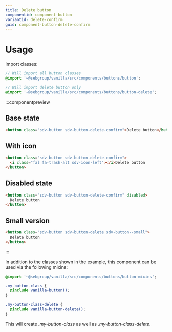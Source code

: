 ```yaml
---
title: Delete button
componentid: component-button
variantid: delete-confirm
guid: component-button-delete-confirm
---
```


# Usage

Import classes:

```scss
// Will import all button classes
@import '~@sebgroup/vanilla/src/components/buttons/button';

// Will import delete button only
@import '~@sebgroup/vanilla/src/components/buttons/button-delete';
```

:::componentpreview

## Base state
```html
<button class="sdv-button sdv-button-delete-confirm">Delete button</button>
```

## With icon
```html
<button class="sdv-button sdv-button-delete-confirm">
  <i class="fal fa-trash-alt sdv-icon-left"></i>Delete button
</button>
```

## Disabled state
```html
<button class="sdv-button sdv-button-delete-confirm" disabled>
  Delete button
</button>
```

## Small version

```html
<button class="sdv-button sdv-button-delete sdv-button--small">
  Delete button
</button>
```
:::

In addition to the classes shown in the example, this component can be used via the following mixins:

```scss
@import '~@sebgroup/vanilla/src/components/buttons/button-mixins';

.my-button-class {
  @include vanilla-button();
}

.my-button-class-delete {
  @include vanilla-button-delete();
}
```

This will create <i>.my-button-class</i> as well as <i>.my-button-class-delete</i>.
